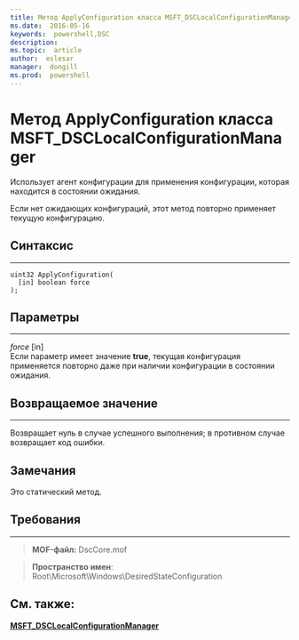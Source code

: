 ```yaml
---
title: Метод ApplyConfiguration класса MSFT_DSCLocalConfigurationManager 
ms.date:  2016-05-16
keywords:  powershell,DSC
description:  
ms.topic:  article
author:  eslesar
manager:  dongill
ms.prod:  powershell
---
```


# Метод ApplyConfiguration класса MSFT_DSCLocalConfigurationManager

Использует агент конфигурации для применения конфигурации, которая находится в состоянии ожидания. 

Если нет ожидающих конфигураций, этот метод повторно применяет текущую конфигурацию.


## Синтаксис
------

```mof
uint32 ApplyConfiguration(
  [in] boolean force
);
```

## Параметры
----------

*force* \[in\]  
Если параметр имеет значение **true**, текущая конфигурация применяется повторно даже при наличии конфигурации в состоянии ожидания.

## Возвращаемое значение
------------

Возвращает нуль в случае успешного выполнения; в противном случае возвращает код ошибки.

## Замечания

Это статический метод.

## Требования
------------
>**MOF-файл:** DscCore.mof

>**Пространство имен**: Root\Microsoft\Windows\DesiredStateConfiguration


## См. также:


[**MSFT_DSCLocalConfigurationManager**](msft-dsclocalconfigurationmanager.md)

 

 





<!--HONumber=May16_HO3-->


